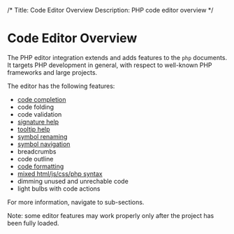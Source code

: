 /*
Title: Code Editor Overview
Description: PHP code editor overview
*/

# Code Editor Overview

The PHP editor integration extends and adds features to the `php` documents. It targets PHP development in general, with respect to well-known PHP frameworks and large projects.

The editor has the following features:

- [code completion](completion)
- code folding
- code validation
- [signature help](signature)
- [tooltip help](tooltips)
- [symbol renaming](refactoring)
- [symbol navigation](navigation)
- breadcrumbs
- code outline
- [code formatting](formatting)
- [mixed html/js/css/php syntax](html-js-css)
- dimming unused and unrechable code
- light bulbs with code actions

For more information, navigate to sub-sections.

Note: some editor features may work properly only after the project has been fully loaded.
